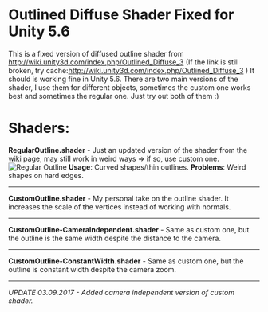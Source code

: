 # Outlined Diffuse Shader Fixed for Unity 5.6
This is a fixed version of diffused outline shader from http://wiki.unity3d.com/index.php/Outlined_Diffuse_3
(If the link is still broken, try cache:http://wiki.unity3d.com/index.php/Outlined_Diffuse_3 )
It should is working fine in Unity 5.6.
There are two main versions of the shader, I use them for different objects, sometimes the custom one works best and sometimes the regular one. Just try out both of them :)


# Shaders:                         
**RegularOutline.shader** - Just an updated version of the shader from the wiki page, may still work in weird ways => if so, use custom one.
![Regular Outline](https://imgur.com/WPhvObo)
**Usage**: Curved shapes/thin outlines.
**Problems**: Weird shapes on hard edges.

---

**CustomOutline.shader** - My personal take on the outline shader. It increases the scale of the vertices instead of working with normals. 

---

**CustomOutline-CameraIndependent.shader** - Same as custom one, but the outline is the same width despite the distance to the camera.      

---

**CustomOutline-ConstantWidth.shader** - Same as custom one, but the outline is constant width despite the camera zoom.

---


*UPDATE 03.09.2017 - Added camera independent version of custom shader.*
